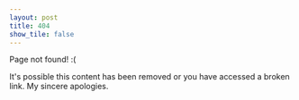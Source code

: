 ```yaml
---
layout: post
title: 404
show_tile: false
---
```


Page not found! :(

It's possible this content has been removed or you have accessed a broken link. My sincere apologies.
